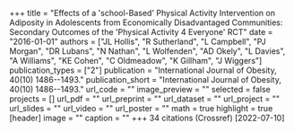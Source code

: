 +++
title = "Effects of a 'school-Based' Physical Activity Intervention on Adiposity in Adolescents from Economically Disadvantaged Communities: Secondary Outcomes of the 'Physical Activity 4 Everyone' RCT"
date = "2016-01-01"
authors = ["JL Hollis", "R Sutherland", "L Campbell", "PJ Morgan", "DR Lubans", "N Nathan", "L Wolfenden", "AD Okely", "L Davies", "A Williams", "KE Cohen", "C Oldmeadow", "K Gillham", "J Wiggers"]
publication_types = ["2"]
publication = "International Journal of Obesity, 40(10) 1486--1493."
publication_short = "International Journal of Obesity, 40(10) 1486--1493."
url_code = ""
image_preview = ""
selected = false
projects = []
url_pdf = ""
url_preprint = ""
url_dataset = ""
url_project = ""
url_slides = ""
url_video = ""
url_poster = ""
math = true
highlight = true
[header]
image = ""
caption = ""
+++
34 citations (Crossref) [2022-07-10]
